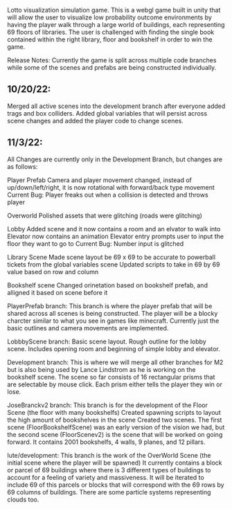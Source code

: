 Lotto visualization simulation game.  This is a webgl game built in unity that will allow the user to visualize low probability outcome environments by having the player walk through a large world of buildings, each representing 69 floors of libraries.  The user is challenged with finding the single book contained within the right library, floor and bookshelf in order to win the game. 

Release Notes:
Currently the game is split across multiple code branches while some of the scenes and prefabs are being constructed individually.

10/20/22:
------------------------------
Merged all active scenes into the development branch after everyone added trags and box colliders. Added global variables that will persist across scene changes and added the player code to change scenes.


11/3/22: 
------------------------------
All Changes are currently only in the Development Branch, but changes are as follows:

Player Prefab
Camera and player movement changed, instead of up/down/left/right, it is now rotational with forward/back 
type movement
Current Bug: Player freaks out when a collision is detected and throws player

Overworld
Polished assets that were glitching (roads were glitching)

Lobby
Added scene and it now contains a room and an elvator to walk into
Elevator now contains an animation 
Elevator entry prompts user to input the floor they want to go to
Current Bug: Number input is glitched

Library Scene
Made scene layout be 69 x 69 to be accurate to powerball tickets from the global variables scene
Updated scripts to take in 69 by 69 value based on row and column

Bookshelf scene
Changed orinetation based on bookshelf prefab, and alligned it based on scene before it


PlayerPrefab branch: 
This branch is where the player prefab that will be shared across all scenes is being constructed.  The player will be a blocky charcter similar to what you see in games like minecraft.  Currently just the basic outlines and camera movements are implemented. 

LobbbyScene branch:
Basic scene layout. Rough outline for the lobby scene. Includes opening room and beginning of simple lobby and elevator.

Development branch:
This is where we will merge all other branches for M2 but is also being used by Lance Lindstrom as he is working on the bookshelf scene. The scene so far consists of 16 rectangular prisms that are selectable by mouse click. Each prism either tells the player they win or lose.

JoseBranckv2 branch:
This branch is for the development of the Floor Scene (the floor with many bookshelfs)
Created spawning scripts to layout the high amount of bookshelves in the scene
Created two scenes. The first scene (FloorBookshelfScene) was an early version of the vision we had, but the second scene (FloorScenev2) is the scene that will be worked on going forward. It contains 2001 bookshelfs, 4 walls, 9 planes, and 12 pillars.

lute/development:
This branch is the work of the OverWorld Scene (the initial scene where the player will be spawned)
It currently contains a block or parcel of 69 buildings where there is 3 different types of buildings to account for a feeling of variety and massiveness.
It will be iterated to include 69 of this parcels or blocks that will correspond with the 69 rows by 69 columns of buildings.
There are some particle systems representing clouds too.
